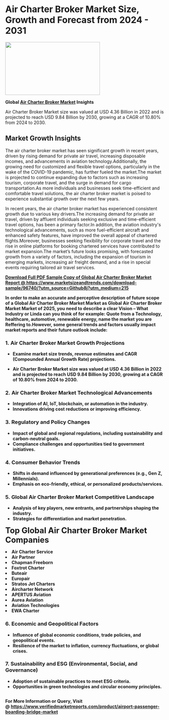 <H1>Air Charter Broker Market Size, Growth and Forecast from 2024 - 2031</H1><img class="aligncenter size-medium wp-image-584254" src="https://thirdeyenews.in/wp-content/uploads/2024/09/Global-Market-Research-300x168.jpeg" alt="" width="300" height="168" /><p><strong>Global&nbsp;<a href="https://www.marketsizeandtrends.com/download-sample/96740/?utm_source=Github8j?utm_medium=215">Air Charter Broker Market</a> Insights</strong></p><p>Air Charter Broker Market size was valued at USD 4.36 Billion in 2022 and is projected to reach USD 9.84 Billion by 2030, growing at a CAGR of 10.80% from 2024 to 2030.</p><p><h2>Market Growth Insights</h2> <p>The air charter broker market has seen significant growth in recent years, driven by rising demand for private air travel, increasing disposable incomes, and advancements in aviation technology.Additionally, the growing need for customized and flexible travel options, particularly in the wake of the COVID-19 pandemic, has further fueled the market.The market is projected to continue expanding due to factors such as increasing tourism, corporate travel, and the surge in demand for cargo transportation.As more individuals and businesses seek time-efficient and comfortable travel solutions, the air charter broker market is poised to experience substantial growth over the next few years.</p> <p><strong><a href="#"></a></strong></p> <p>In recent years, the air charter broker market has experienced consistent growth due to various key drivers.The increasing demand for private air travel, driven by affluent individuals seeking exclusive and time-efficient travel options, has been a primary factor.In addition, the aviation industry's technological advancements, such as more fuel-efficient aircraft and enhanced safety features, have improved the overall appeal of chartered flights.Moreover, businesses seeking flexibility for corporate travel and the rise in online platforms for booking chartered services have contributed to market expansion.The market’s future looks promising, with forecasted growth from a variety of factors, including the expansion of tourism in emerging markets, increasing air freight demand, and a rise in special events requiring tailored air travel services.</p> <p><strong><a href="#"></p><p><span class=""><strong>Download Full PDF Sample Copy of Global Air Charter Broker Market Report</strong> @ <a href="https://www.marketsizeandtrends.com/download-sample/96740/?utm_source=Github8j?utm_medium=215" target="_blank">https://www.marketsizeandtrends.com/download-sample/96740/?utm_source=Github8j?utm_medium=215</a></span></p><p>In order to make an accurate and perceptive description of future scope of a Global&nbsp;Air Charter Broker Market Market as Global&nbsp;Air Charter Broker Market Market of 2025, you need to describe a clear Vision &ndash; What Industry or Linda can you think of for example: Quote from a Technology, healthcare, automotive, renewable energy, name the market you are Reffering to.However, some general trends and factors usually impact market reports and their future outlook include:</p><h3>1.&nbsp;<strong>Air Charter Broker Market Growth Projections</strong></h3><ul><li>Examine market size trends, revenue estimates and CAGR (Compounded Annual Growth Rate) projections.</li><li><p>Air Charter Broker Market size was valued at USD 4.36 Billion in 2022 and is projected to reach USD 9.84 Billion by 2030, growing at a CAGR of 10.80% from 2024 to 2030.</p></li></ul><h3>2.&nbsp;<strong>Air Charter Broker Market Technological Advancements</strong></h3><ul><li>Integration of AI, IoT, blockchain, or automation in the industry.</li><li>Innovations driving cost reductions or improving efficiency.</li></ul><h3>3.&nbsp;<strong>Regulatory and Policy Changes</strong></h3><ul><li>Impact of global and regional regulations, including sustainability and carbon-neutral goals.</li><li>Compliance challenges and opportunities tied to government initiatives.</li></ul><h3>4.&nbsp;<strong>Consumer Behavior Trends</strong></h3><ul><li>Shifts in demand influenced by generational preferences (e.g., Gen Z, Millennials).</li><li>Emphasis on eco-friendly, ethical, or personalized products/services.</li></ul><h3>5.&nbsp;<strong>Global Air Charter Broker Market Competitive Landscape</strong></h3><ul><li>Analysis of key players, new entrants, and partnerships shaping the industry.</li><li>Strategies for differentiation and market penetration.</li></ul><p data-pm-slice="1 1 []"><span style="color: inherit; font-family: inherit; font-size: 25px;">Top Global Air Charter Broker Market Companies</span></p><div class="" data-test-id=""><p><li>Air Charter Service</li><li> Air Partner</li><li> Chapman Freeborn</li><li> Foxtrot Charter</li><li> Buteair</li><li> Europair</li><li> Stratos Jet Charters</li><li> Aircharter Network</li><li> APERTUS Aviation</li><li> Aurea Aviation</li><li> Aviation Technologies</li><li> EWA Charter</li></p></div><h3>6.&nbsp;<strong>Economic and Geopolitical Factors</strong></h3><ul><li>Influence of global economic conditions, trade policies, and geopolitical events.</li><li>Resilience of the market to inflation, currency fluctuations, or global crises.</li></ul><h3>7.&nbsp;<strong>Sustainability and ESG (Environmental, Social, and Governance)</strong></h3><ul><li>Adoption of sustainable practices to meet ESG criteria.</li><li>Opportunities in green technologies and circular economy principles.</li></ul><h2><strong style="font-size: 14px;">For More Information or Query, Visit @&nbsp;</strong><a style="background-color: #ffffff; font-size: 14px;" href="https://www.marketsizeandtrends.com/report/air-charter-broker-market/" target="_blank">https://www.verifiedmarketreports.com/product/airport-passenger-boarding-bridge-market</a></h2>